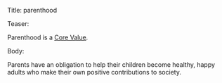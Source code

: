 Title: parenthood

Teaser:

Parenthood is a [Core Value](../core/values.html).

Body:

Parents have an obligation to help their children become healthy, happy adults who make their own positive contributions to society.
